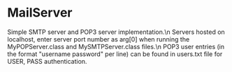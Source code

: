 # MailServer
Simple SMTP server and POP3 server implementation.\n
Servers hosted on localhost, enter server port number as arg[0] when running the MyPOPServer.class and MySMTPServer.class files.\n
POP3 user entries (in the format "username password" per line) can be found in users.txt file for USER, PASS authentication.
